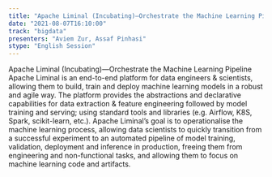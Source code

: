 ```yaml
---
title: "Apache Liminal (Incubating)—Orchestrate the Machine Learning Pipeline"
date: "2021-08-07T16:10:00" 
track: "bigdata"
presenters: "Aviem Zur, Assaf Pinhasi"
stype: "English Session"
---
```

Apache Liminal (Incubating)—Orchestrate the Machine Learning Pipeline
 Apache Liminal is an end-to-end platform for data engineers & scientists, allowing them to build, train and deploy machine learning models in a robust and agile way. The platform provides the abstractions and declarative capabilities for data extraction & feature engineering followed by model training and serving; using standard tools and libraries (e.g. Airflow, K8S, Spark, scikit-learn, etc.).
 Apache Liminal’s goal is to operationalise the machine learning process, allowing data scientists to quickly transition from a successful experiment to an automated pipeline of model training, validation, deployment and inference in production, freeing them from engineering and non-functional tasks, and allowing them to focus on machine learning code and artifacts.